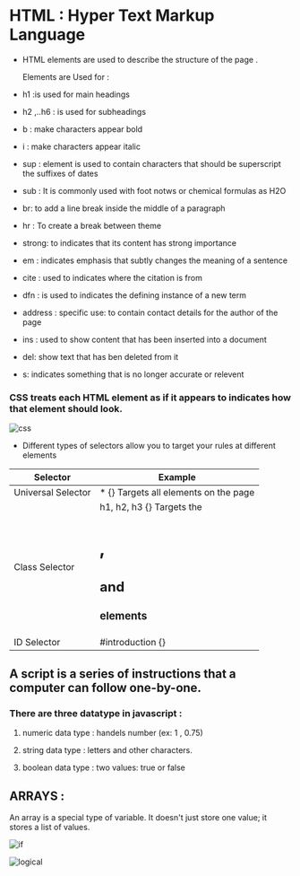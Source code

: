 # HTML : Hyper Text Markup Language 


* HTML elements are used to describe the structure of
the page .

  Elements  are Used for   :

                                                    
* h1   :is used for main headings 

* h2 ,..h6  :  is used for subheadings  

*  b   : make characters appear bold    

 * i   : make characters appear italic  

 *  sup :   element is used to contain characters that should be superscript  the suffixes of dates                          

 * sub   :      It is commonly used with foot notws or chemical formulas as H2O 

* br: to add a line break inside the middle of a paragraph  

*  hr  :    To create a break between  theme   

 * strong: to indicates that its content has strong importance     

 * em  :    indicates emphasis that subtly changes the meaning of a sentence  

 * cite :   used to indicates where the citation is from                    

* dfn  : is used to indicates the defining instance of a new term          

* address : specific use: to contain contact details for the author of the page 

* ins  :       used to show content that has been inserted into a document    

* del: show text that has ben deleted from it                                 

 * s:  indicates something that is no longer accurate or relevent  


 ### CSS treats each HTML element as if it appears to indicates how that element should look.


 ![css](https://hackernoon.com/drafts/2z4a3yh4.png)
          

* Different types of selectors allow you to target your rules at different elements

| Selector      | Example       |
| ------------- | ------------- |
| Universal Selector | * {} Targets all elements on the page                   |
| Class Selector     | h1, h2, h3 {} Targets the <h1>, <h2> and <h3> elements  |
|  ID Selector       |  #introduction {}                                       |


## A script is a series of instructions that a computer can follow one-by-one.

### There are three datatype in javascript :

1. numeric data type : handels number (ex: 1 , 0.75)

1. string data type : letters and other characters. 

1. boolean data type : two values: true or false


## ARRAYS :

An array is a special type of variable. It doesn't just store one value; it stores a list of values. 




![if](https://www.learnbyexample.org/wp-content/uploads/r/r-one-line-if-else-syntax.png)


![logical](https://i.ytimg.com/vi/JVL6xEzOCrE/maxresdefault.jpg)






